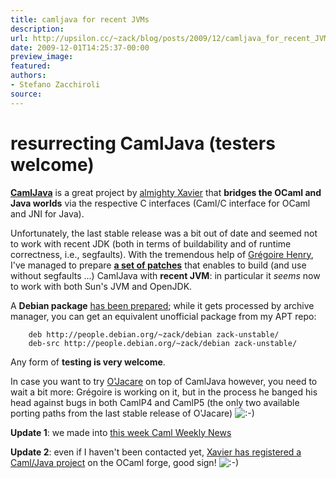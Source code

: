 ```yaml
---
title: camljava for recent JVMs
description:
url: http://upsilon.cc/~zack/blog/posts/2009/12/camljava_for_recent_JVMs/
date: 2009-12-01T14:25:37-00:00
preview_image:
featured:
authors:
- Stefano Zacchiroli
source:
---
```


<h1>resurrecting CamlJava (testers welcome)</h1>
<p><a href="http://pauillac.inria.fr/~xleroy/software.html#camljava"><strong>CamlJava</strong></a>
is a great project by <a href="http://pauillac.inria.fr/~xleroy/">almighty Xavier</a> that
<strong>bridges the OCaml and Java worlds</strong> via the
respective C interfaces (Caml/C interface for OCaml and JNI for
Java).</p>
<p>Unfortunately, the last stable release was a bit out of date and
seemed not to work with recent JDK (both in terms of buildability
and of runtime correctness, i.e., segfaults). With the tremendous
help of <a href="http://www.pps.jussieu.fr/~henry/ - [1 Client error: SSL peer certificate or SSH remote key was not OK]">Gr&eacute;goire
Henry</a>, I've managed to prepare <a href="http://git.debian.org/?p=pkg-ocaml-maint/packages/camljava.git%3Ba=tree%3Bf=debian/patches">
<strong>a set of patches</strong></a> that enables to build (and
use without segfaults ...) CamlJava with <strong>recent
JVM</strong>: in particular it <em>seems</em> now to work with both
Sun's JVM and OpenJDK.</p>
<p>A <strong>Debian package</strong> <a href="http://bugs.debian.org/cgi-bin/bugreport.cgi?bug=558090">has been
prepared</a>; while it gets processed by archive manager, you can
get an equivalent unofficial package from my APT repo:</p>
<pre><code>    deb http://people.debian.org/~zack/debian zack-unstable/
    deb-src http://people.debian.org/~zack/debian zack-unstable/
</code></pre>
<p>Any form of <strong>testing is very welcome</strong>.</p>
<p>In case you want to try <a href="http://www.pps.jussieu.fr/~henry/ojacare/index.en.html - [1 Client error: SSL peer certificate or SSH remote key was not OK]">O'Jacare</a>
on top of CamlJava however, you need to wait a bit more: Gr&eacute;goire
is working on it, but in the process he banged his head against
bugs in both CamlP4 and CamlP5 (the only two available porting
paths from the last stable release of O'Jacare) <img src="http://upsilon.cc/~zack/smileys/smile.png" alt=":-)"/></p>
<p><strong>Update 1</strong>: we made into <a href="http://alan.petitepomme.net/cwn/2009.12.08.html#1">this week Caml
Weekly News</a></p>
<p><strong>Update 2</strong>: even if I haven't been contacted yet,
<a href="https://forge.ocamlcore.org/projects/camljava/">Xavier has
registered a Caml/Java project</a> on the OCaml forge, good sign!
<img src="http://upsilon.cc/~zack/smileys/smile.png" alt=":-)"/></p>



